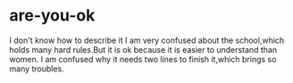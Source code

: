 # are-you-ok
I don't know how to describe it
I am very confused about the school,which holds many hard rules.But it is ok because it is easier to understand than women.
I am confused why it needs two lines to finish it,which brings so many troubles.
